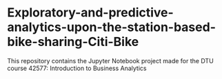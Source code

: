 # Exploratory-and-predictive-analytics-upon-the-station-based-bike-sharing-Citi-Bike
This repository contains the Jupyter Notebook project made for the DTU course 42577: Introduction to Business Analytics
